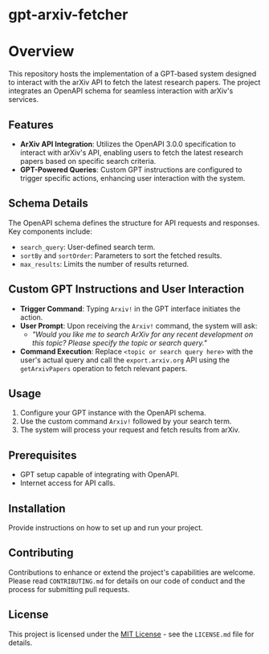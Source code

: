 # gpt-arxiv-fetcher

# Overview
This repository hosts the implementation of a GPT-based system designed to interact with the arXiv API to fetch the latest research papers. The project integrates an OpenAPI schema for seamless interaction with arXiv's services.

## Features
- **ArXiv API Integration**: Utilizes the OpenAPI 3.0.0 specification to interact with arXiv's API, enabling users to fetch the latest research papers based on specific search criteria.
- **GPT-Powered Queries**: Custom GPT instructions are configured to trigger specific actions, enhancing user interaction with the system.

## Schema Details
The OpenAPI schema defines the structure for API requests and responses. Key components include:
- `search_query`: User-defined search term.
- `sortBy` and `sortOrder`: Parameters to sort the fetched results.
- `max_results`: Limits the number of results returned.

## Custom GPT Instructions and User Interaction
- **Trigger Command**: Typing `Arxiv!` in the GPT interface initiates the action.
- **User Prompt**: Upon receiving the `Arxiv!` command, the system will ask: 
  - _"Would you like me to search ArXiv for any recent development on this topic? Please specify the topic or search query."_
- **Command Execution**: Replace `<topic or search query here>` with the user's actual query and call the `export.arxiv.org` API using the `getArxivPapers` operation to fetch relevant papers.

## Usage
1. Configure your GPT instance with the OpenAPI schema.
2. Use the custom command `Arxiv!` followed by your search term.
3. The system will process your request and fetch results from arXiv.

## Prerequisites
- GPT setup capable of integrating with OpenAPI.
- Internet access for API calls.

## Installation
Provide instructions on how to set up and run your project.

## Contributing
Contributions to enhance or extend the project's capabilities are welcome. Please read `CONTRIBUTING.md` for details on our code of conduct and the process for submitting pull requests.

## License
This project is licensed under the [MIT License](LICENSE.md) - see the `LICENSE.md` file for details.

